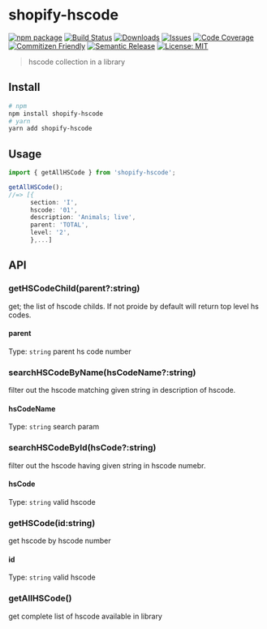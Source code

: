 # shopify-hscode

[![npm package][npm-img]][npm-url]
[![Build Status][build-img]][build-url]
[![Downloads][downloads-img]][downloads-url]
[![Issues][issues-img]][issues-url]
[![Code Coverage][codecov-img]][codecov-url]
[![Commitizen Friendly][commitizen-img]][commitizen-url]
[![Semantic Release][semantic-release-img]][semantic-release-url]
[![License: MIT](https://img.shields.io/badge/License-MIT-yellow.svg)](https://opensource.org/licenses/MIT)

> hscode collection in a library

## Install

```bash
# npm
npm install shopify-hscode
# yarn
yarn add shopify-hscode
```

## Usage

```ts
import { getAllHSCode } from 'shopify-hscode';

getAllHSCode();
//=> [{
      section: 'I',
      hscode: '01',
      description: 'Animals; live',
      parent: 'TOTAL',
      level: '2',
      },...]
```

## API

### getHSCodeChild(parent?:string)

get; the list of hscode childs. If not proide by default will return top level hs codes.

#### parent

Type: `string`
parent hs code number

### searchHSCodeByName(hsCodeName?:string)

filter out the hscode matching given string in description of hscode.

#### hsCodeName

Type: `string`
search param

### searchHSCodeById(hsCode?:string)

filter out the hscode having given string in hscode numebr.

#### hsCode

Type: `string`
valid hscode

### getHSCode(id:string)

get hscode by hscode number

#### id

Type: `string`
valid hscode

### getAllHSCode()

get complete list of hscode available in library

[build-img]: https://github.com/iamsr/shopify-hscode/actions/workflows/release.yml/badge.svg
[build-url]: https://github.com/iamsr/shopify-hscode/actions/workflows/release.yml
[downloads-img]: https://img.shields.io/npm/dt/shopify-hscode
[downloads-url]: https://www.npmtrends.com/shopify-hscode
[npm-img]: https://img.shields.io/npm/v/shopify-hscode
[npm-url]: https://www.npmjs.com/package/shopify-hscode
[issues-img]: https://img.shields.io/github/issues/iamsr/shopify-hscode
[issues-url]: https://github.com/iamsr/shopify-hscode/issues
[codecov-img]: https://codecov.io/gh/iamsr/shopify-hscode/branch/main/graph/badge.svg
[codecov-url]: https://codecov.io/gh/iamsr/shopify-hscode
[semantic-release-img]: https://img.shields.io/badge/%20%20%F0%9F%93%A6%F0%9F%9A%80-semantic--release-e10079.svg
[semantic-release-url]: https://github.com/semantic-release/semantic-release
[commitizen-img]: https://img.shields.io/badge/commitizen-friendly-brightgreen.svg
[commitizen-url]: http://commitizen.github.io/cz-cli/
